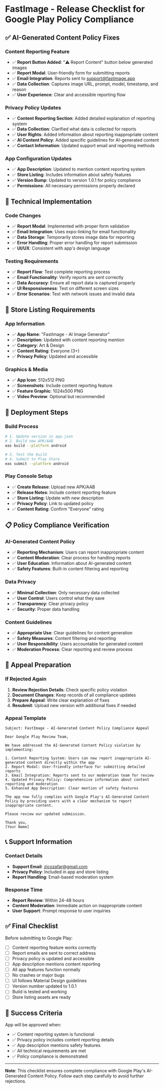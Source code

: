 # FastImage - Release Checklist for Google Play Policy Compliance

## ✅ AI-Generated Content Policy Fixes

### Content Reporting Feature

- ✅ **Report Button Added**: "⚠️ Report Content" button below generated images
- ✅ **Report Modal**: User-friendly form for submitting reports
- ✅ **Email Integration**: Reports sent to support@fastimage.app
- ✅ **Data Collection**: Captures image URL, prompt, model, timestamp, and reason
- ✅ **User Experience**: Clear and accessible reporting flow

### Privacy Policy Updates

- ✅ **Content Reporting Section**: Added detailed explanation of reporting system
- ✅ **Data Collection**: Clarified what data is collected for reports
- ✅ **User Rights**: Added information about reporting inappropriate content
- ✅ **AI Content Policy**: Added specific guidelines for AI-generated content
- ✅ **Contact Information**: Updated support email and reporting methods

### App Configuration Updates

- ✅ **App Description**: Updated to mention content reporting system
- ✅ **Store Listing**: Includes information about safety features
- ✅ **Version Bump**: Updated to version 1.0.1 for policy compliance
- ✅ **Permissions**: All necessary permissions properly declared

## 🔧 Technical Implementation

### Code Changes

- ✅ **Report Modal**: Implemented with proper form validation
- ✅ **Email Integration**: Uses expo-linking for email functionality
- ✅ **Data Storage**: Temporarily stores image data for reporting
- ✅ **Error Handling**: Proper error handling for report submission
- ✅ **UI/UX**: Consistent with app's design language

### Testing Requirements

- ✅ **Report Flow**: Test complete reporting process
- ✅ **Email Functionality**: Verify reports are sent correctly
- ✅ **Data Accuracy**: Ensure all report data is captured properly
- ✅ **UI Responsiveness**: Test on different screen sizes
- ✅ **Error Scenarios**: Test with network issues and invalid data

## 📱 Store Listing Requirements

### App Information

- ✅ **App Name**: "FastImage - AI Image Generator"
- ✅ **Description**: Updated with content reporting mention
- ✅ **Category**: Art & Design
- ✅ **Content Rating**: Everyone (3+)
- ✅ **Privacy Policy**: Updated and accessible

### Graphics & Media

- ✅ **App Icon**: 512x512 PNG
- ✅ **Screenshots**: Include content reporting feature
- ✅ **Feature Graphic**: 1024x500 PNG
- ✅ **Video Preview**: Optional but recommended

## 🚀 Deployment Steps

### Build Process

```bash
# 1. Update version in app.json
# 2. Build new APK/AAB
eas build --platform android

# 3. Test the build
# 4. Submit to Play Store
eas submit --platform android
```

### Play Console Setup

- ✅ **Create Release**: Upload new APK/AAB
- ✅ **Release Notes**: Include content reporting feature
- ✅ **Store Listing**: Update with new description
- ✅ **Privacy Policy**: Link to updated policy
- ✅ **Content Rating**: Confirm "Everyone" rating

## 📋 Policy Compliance Verification

### AI-Generated Content Policy

- ✅ **Reporting Mechanism**: Users can report inappropriate content
- ✅ **Content Moderation**: Clear process for handling reports
- ✅ **User Education**: Information about AI-generated content
- ✅ **Safety Features**: Built-in content filtering and reporting

### Data Privacy

- ✅ **Minimal Collection**: Only necessary data collected
- ✅ **User Control**: Users control what they save
- ✅ **Transparency**: Clear privacy policy
- ✅ **Security**: Proper data handling

### Content Guidelines

- ✅ **Appropriate Use**: Clear guidelines for content generation
- ✅ **Safety Measures**: Content filtering and reporting
- ✅ **User Responsibility**: Users accountable for generated content
- ✅ **Moderation Process**: Clear reporting and review process

## 🎯 Appeal Preparation

### If Rejected Again

1. **Review Rejection Details**: Check specific policy violation
2. **Document Changes**: Keep records of all compliance updates
3. **Prepare Appeal**: Write clear explanation of fixes
4. **Resubmit**: Upload new version with additional fixes if needed

### Appeal Template

```
Subject: FastImage - AI-Generated Content Policy Compliance Appeal

Dear Google Play Review Team,

We have addressed the AI-Generated Content Policy violation by implementing:

1. Content Reporting System: Users can now report inappropriate AI-generated content directly within the app
2. Report Modal: User-friendly interface for submitting detailed reports
3. Email Integration: Reports sent to our moderation team for review
4. Updated Privacy Policy: Comprehensive information about content reporting and moderation
5. Enhanced App Description: Clear mention of safety features

The app now fully complies with Google Play's AI-Generated Content Policy by providing users with a clear mechanism to report inappropriate content.

Please review our updated submission.

Thank you,
[Your Name]
```

## 📞 Support Information

### Contact Details

- **Support Email**: zicozafar@gmail.com
- **Privacy Policy**: Included in app and store listing
- **Report Handling**: Email-based moderation system

### Response Time

- **Report Review**: Within 24-48 hours
- **Content Moderation**: Immediate action on inappropriate content
- **User Support**: Prompt response to user inquiries

## ✅ Final Checklist

Before submitting to Google Play:

- [ ] Content reporting feature works correctly
- [ ] Report emails are sent to correct address
- [ ] Privacy policy is updated and accessible
- [ ] App description mentions content reporting
- [ ] All app features function normally
- [ ] No crashes or major bugs
- [ ] UI follows Material Design guidelines
- [ ] Version number updated to 1.0.1
- [ ] Build is tested and working
- [ ] Store listing assets are ready

## 🎉 Success Criteria

App will be approved when:

- ✅ Content reporting system is functional
- ✅ Privacy policy includes content reporting details
- ✅ App description mentions safety features
- ✅ All technical requirements are met
- ✅ Policy compliance is demonstrated

---

**Note**: This checklist ensures complete compliance with Google Play's AI-Generated Content Policy. Follow each step carefully to avoid further rejections.
